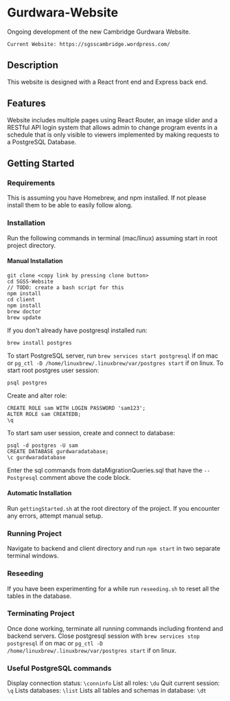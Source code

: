 # Gurdwara-Website

Ongoing development of the new Cambridge Gurdwara Website.

```
Current Website: https://sgsscambridge.wordpress.com/
```

## Description

This website is designed with a React front end and Express back end.

## Features

Website includes multiple pages using React Router, an image slider and a RESTful API login system that allows admin to change program events in a schedule that is only visible to viewers implemented by making requests to a PostgreSQL Database.

## Getting Started

### Requirements

This is assuming you have Homebrew, and npm installed. If not please install them to be able to easily follow along.

### Installation

Run the following commands in terminal (mac/linux) assuming start in root project directory.

#### Manual Installation

```
git clone <copy link by pressing clone button>
cd SGSS-Website
// TODO: create a bash script for this
npm install
cd client
npm install
brew doctor
brew update
```
If you don't already have postgresql installed run:
```
brew install postgres
```
To start PostgreSQL server, run `brew services start postgresql` if on mac or `pg_ctl -D /home/linuxbrew/.linuxbrew/var/postgres start` if on linux.
To start root postgres user session:
```
psql postgres
```
Create and alter role:
```
CREATE ROLE sam WITH LOGIN PASSWORD 'sam123';
ALTER ROLE sam CREATEDB;
\q
```
To start sam user session, create and connect to database:
```
psql -d postgres -U sam
CREATE DATABASE gurdwaradatabase;
\c gurdwaradatabase
```
Enter the sql commands from dataMigrationQueries.sql that have the `-- Postgresql` comment above the code block.

#### Automatic Installation

Run `gettingStarted.sh` at the root directory of the project. If you encounter any errors, attempt manual setup.

### Running Project

Navigate to backend and client directory and run `npm start` in two separate terminal windows.

### Reseeding

If you have been experimenting for a while run `reseeding.sh` to reset all the tables in the database.

### Terminating Project

Once done working, terminate all running commands including frontend and backend servers. Close postgresql session with `brew services stop postgresql` if on mac or `pg_ctl -D /home/linuxbrew/.linuxbrew/var/postgres start` if on linux.

### Useful PostgreSQL commands

Display connection status: `\conninfo`
List all roles: `\du`
Quit current session: `\q`
Lists databases: `\list`
Lists all tables and schemas in database: `\dt`
